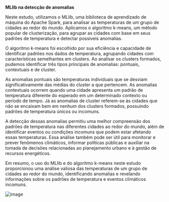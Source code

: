 **MLlib na detecção de anomalias**

Neste estudo, utilizamos o MLlib, uma biblioteca de aprendizado de máquina do Apache Spark, para analisar as temperaturas de um grupo de cidades ao redor do mundo. Aplicamos o algoritmo k-means, um método popular de clusterização, para agrupar as cidades com base em seus padrões de temperatura e detectar possíveis anomalias.

O algoritmo k-means foi escolhido por sua eficiência e capacidade de identificar padrões nos dados de temperatura, agrupando cidades com características semelhantes em clusters. Ao analisar os clusters formados, pudemos identificar três tipos principais de anomalias: pontuais, contextuais e de cluster.

As anomalias pontuais são temperaturas individuais que se desviam significativamente das médias do cluster a que pertencem. As anomalias contextuais ocorrem quando uma cidade apresenta um padrão de temperatura diferente do esperado em um determinado contexto ou período de tempo. Já as anomalias de cluster referem-se às cidades que não se encaixam bem em nenhum dos clusters formados, possuindo padrões de temperatura únicos ou incomuns.

A detecção dessas anomalias permitiu uma melhor compreensão dos padrões de temperatura nas diferentes cidades ao redor do mundo, além de identificar eventos ou condições incomuns que podem estar afetando essas temperaturas. Essa análise também pode ser útil para monitorar e prever fenômenos climáticos, informar políticas públicas e auxiliar na tomada de decisões relacionadas ao planejamento urbano e à gestão de recursos energéticos.

Em resumo, o uso do MLlib e do algoritmo k-means neste estudo proporcionou uma análise valiosa das temperaturas de um grupo de cidades ao redor do mundo, identificando anomalias e revelando informações sobre os padrões de temperatura e eventos climáticos incomuns.


![image](https://user-images.githubusercontent.com/109030838/230745345-205fbb85-e99f-42bd-be54-3719146a71cd.png)

